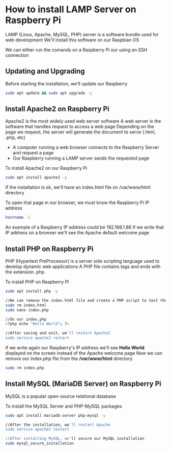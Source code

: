 # How to install LAMP Server on Raspberry Pi

LAMP (Linux, Apache, MySQL, PHP) server is a software bundle used for web development
We'll install this software on our Raspbian OS

We can either run the comands on a Raspberry Pi our using an SSH connection


## Updating and Upgrading
Before starting the installation, we'll update our Raspberry
```sh
sudo apt update && sudo apt upgrade -y
```


## Install Apache2 on Raspberry Pi
Apache2 is the most widely used web server software
A web server is the software that handles request to access a web page
Depending on the page we request, the server will generate the document to serve (.html, .php, etc)

- A computer running a web browser connects to the Raspberry Server and request a page
- Our Raspberry running a LAMP server sends the requested page

To install Apache2 on our Raspberry Pi
```sh
sudo apt install apache2 -y
```
If the installation is ok, we'll have an index.html file on /var/www/html directory

To open that page in our browser, we must know the Raspberry Pi IP address
```sh
hostname -I
```
An example of a Raspberry IP address could be 192.168.1.86
If we write that IP address on a browser we'll see the Apache default welcome page

## Install PHP on Raspberry Pi
PHP (Hypertext PreProcessor) is a server side scripting language used to develop dynamic web applications
A PHP file contains **<?php ...?>** tags and ends with the extension .php

To install PHP on Raspberry Pi
```sh
sudo apt install php -y

//We can remove the index.html file and create a PHP script to test the installation
sudo rm index.html
sudo nano index.php

//On our index.php
<?php echo "Hello World"; ?>

//After saving and exit, we'll restart Apache2
sudo service apache2 restart
```

If we write again our Raspberry's IP address we'll see **Hello World** displayed on the screen instead of the Apache welcome page
Now we can remove our index.php file from the **/var/www/html** directory
```sh
sudo rm index.php
```


## Install MySQL (MariaDB Server) on Raspberry Pi
MySQL is a popular open-source relational database

To install the MySQL Server and PHP-MySQL packages
```sh
sudo apt install mariadb-server php-mysql -y

//After the installation, we'll restart Apache
sudo service apache2 restart

//After installing MySQL, we'll secure our MySQL installation
sudo mysql_secure_installation
```
